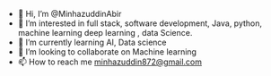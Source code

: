 - 👋 Hi, I’m @MinhazuddinAbir
- 👀 I’m interested in full stack, software development, Java, python, machine learning deep learning , data Science.
- 🌱 I’m currently learning AI, Data science
- 💞️ I’m looking to collaborate on Machine learning
- 📫 How to reach me minhazuddin872@gmail.com

<!---
MinhazuddinAbir/MinhazuddinAbir is a ✨ special ✨ repository because its `README.md` (this file) appears on your GitHub profile.
You can click the Preview link to take a look at your changes.
--->
